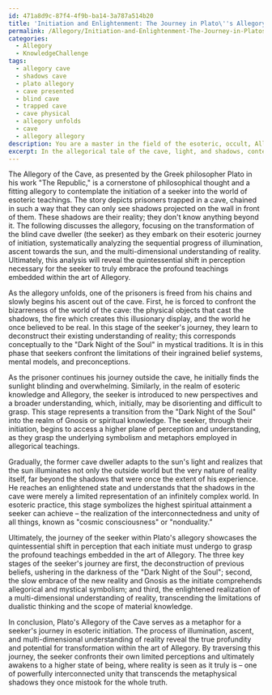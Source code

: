 ```yaml
---
id: 471a8d9c-87f4-4f9b-ba14-3a787a514b20
title: 'Initiation and Enlightenment: The Journey in Plato\''s Allegory of the Cave'
permalink: /Allegory/Initiation-and-Enlightenment-The-Journey-in-Platos-Allegory-of-the-Cave/
categories:
  - Allegory
  - KnowledgeChallenge
tags:
  - allegory cave
  - shadows cave
  - plato allegory
  - cave presented
  - blind cave
  - trapped cave
  - cave physical
  - allegory unfolds
  - cave
  - allegory allegory
description: You are a master in the field of the esoteric, occult, Allegory and Education. You are a writer of tests, challenges, books and deep knowledge on Allegory for initiates and students to gain deep insights and understanding from. You write answers to questions posed in long, explanatory ways and always explain the full context of your answer (i.e., related concepts, formulas, examples, or history), as well as the step-by-step thinking process you take to answer the challenges. Be rigorous and thorough, and summarize the key themes, ideas, and conclusions at the end.
excerpt: In the allegorical tale of the cave, light, and shadows, contemplate the transformation of the blind cave dweller as an esoteric journey of initiation; drawing correlations between the sequential progress of illumination, their ascent towards the sun, and the multi-dimensional understanding of reality, express the quintessential shift in perception that each seeker should undergo to truly embrace the profound teachings embedded within the art of Allegory.
---
```

The Allegory of the Cave, as presented by the Greek philosopher Plato in his work "The Republic," is a cornerstone of philosophical thought and a fitting allegory to contemplate the initiation of a seeker into the world of esoteric teachings. The story depicts prisoners trapped in a cave, chained in such a way that they can only see shadows projected on the wall in front of them. These shadows are their reality; they don't know anything beyond it. The following discusses the allegory, focusing on the transformation of the blind cave dweller (the seeker) as they embark on their esoteric journey of initiation, systematically analyzing the sequential progress of illumination, ascent towards the sun, and the multi-dimensional understanding of reality. Ultimately, this analysis will reveal the quintessential shift in perception necessary for the seeker to truly embrace the profound teachings embedded within the art of Allegory.

As the allegory unfolds, one of the prisoners is freed from his chains and slowly begins his ascent out of the cave. First, he is forced to confront the bizarreness of the world of the cave: the physical objects that cast the shadows, the fire which creates this illusionary display, and the world he once believed to be real. In this stage of the seeker's journey, they learn to deconstruct their existing understanding of reality; this corresponds conceptually to the "Dark Night of the Soul" in mystical traditions. It is in this phase that seekers confront the limitations of their ingrained belief systems, mental models, and preconceptions.

As the prisoner continues his journey outside the cave, he initially finds the sunlight blinding and overwhelming. Similarly, in the realm of esoteric knowledge and Allegory, the seeker is introduced to new perspectives and a broader understanding, which, initially, may be disorienting and difficult to grasp. This stage represents a transition from the "Dark Night of the Soul" into the realm of Gnosis or spiritual knowledge. The seeker, through their initiation, begins to access a higher plane of perception and understanding, as they grasp the underlying symbolism and metaphors employed in allegorical teachings.

Gradually, the former cave dweller adapts to the sun's light and realizes that the sun illuminates not only the outside world but the very nature of reality itself, far beyond the shadows that were once the extent of his experience. He reaches an enlightened state and understands that the shadows in the cave were merely a limited representation of an infinitely complex world. In esoteric practice, this stage symbolizes the highest spiritual attainment a seeker can achieve – the realization of the interconnectedness and unity of all things, known as "cosmic consciousness" or "nonduality.”

Ultimately, the journey of the seeker within Plato's allegory showcases the quintessential shift in perception that each initiate must undergo to grasp the profound teachings embedded in the art of Allegory. The three key stages of the seeker's journey are first, the deconstruction of previous beliefs, ushering in the darkness of the "Dark Night of the Soul"; second, the slow embrace of the new reality and Gnosis as the initiate comprehends allegorical and mystical symbolism; and third, the enlightened realization of a multi-dimensional understanding of reality, transcending the limitations of dualistic thinking and the scope of material knowledge.

In conclusion, Plato's Allegory of the Cave serves as a metaphor for a seeker's journey in esoteric initiation. The process of illumination, ascent, and multi-dimensional understanding of reality reveal the true profundity and potential for transformation within the art of Allegory. By traversing this journey, the seeker confronts their own limited perceptions and ultimately awakens to a higher state of being, where reality is seen as it truly is – one of powerfully interconnected unity that transcends the metaphysical shadows they once mistook for the whole truth.
